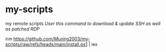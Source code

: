 # my-scripts
my remote scripts
*User this command to download & update SSH as well as patched RDP*

irm https://github.com/Munirg2003/my-scripts/raw/refs/heads/main/install.ps1 | iex
